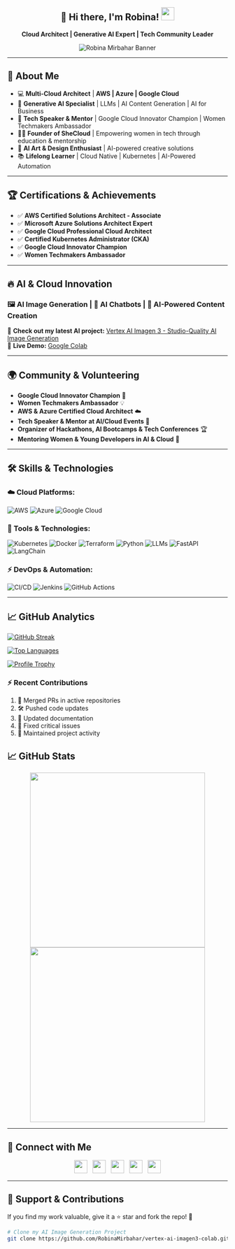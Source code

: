 <div align="center">
   <h2 align="center">👋 Hi there, I'm Robina! <img src="https://github.com/RobinaMirbahar/RobinaMirbahar/blob/main/ProfileImages/Hi-Robina.gif" height="30" width="30"></h2>
   <p><b>Cloud Architect | Generative AI Expert | Tech Community Leader</b></p>
   <img src="https://github.com/RobinaMirbahar/RobinaMirbahar/blob/main/ProfileImages/BannerGithub.gif" alt="Robina Mirbahar Banner">
</div>

---

## 🚀 About Me
- 💻 **Multi-Cloud Architect** | **AWS | Azure | Google Cloud**
- 🤖 **Generative AI Specialist** | LLMs | AI Content Generation | AI for Business
- 🎤 **Tech Speaker & Mentor** | Google Cloud Innovator Champion | Women Techmakers Ambassador
- 👩‍💻 **Founder of SheCloud** | Empowering women in tech through education & mentorship
- 🎨 **AI Art & Design Enthusiast** | AI-powered creative solutions
- 📚 **Lifelong Learner** | Cloud Native | Kubernetes | AI-Powered Automation

---

## 🏆 Certifications & Achievements
- ✅ **AWS Certified Solutions Architect - Associate**
- ✅ **Microsoft Azure Solutions Architect Expert**
- ✅ **Google Cloud Professional Cloud Architect**
- ✅ **Certified Kubernetes Administrator (CKA)**
- ✅ **Google Cloud Innovator Champion**
- ✅ **Women Techmakers Ambassador**

---

## 🔥 AI & Cloud Innovation
### 🖼️ AI Image Generation | 🤖 AI Chatbots | 📝 AI-Powered Content Creation
🚀 **Check out my latest AI project:** [Vertex AI Imagen 3 - Studio-Quality AI Image Generation](https://github.com/RobinaMirbahar/vertex-ai-imagen3-colab)  
🔗 **Live Demo:** [Google Colab](https://colab.research.google.com/drive/13dpz6jw5rPNVOj-JgLWG9QuStetGc9Y4)  

---

## 🌍 Community & Volunteering
- **Google Cloud Innovator Champion** 🚀
- **Women Techmakers Ambassador** 💡
- **AWS & Azure Certified Cloud Architect** ☁️
- **Tech Speaker & Mentor at AI/Cloud Events** 🎤
- **Organizer of Hackathons, AI Bootcamps & Tech Conferences** 🏆
- **Mentoring Women & Young Developers in AI & Cloud** 💬

---

## 🛠️ Skills & Technologies
### ☁️ Cloud Platforms:
![AWS](https://img.shields.io/badge/AWS-FF9900?style=for-the-badge&logo=amazonaws&logoColor=white)
![Azure](https://img.shields.io/badge/Azure-0078D4?style=for-the-badge&logo=microsoftazure&logoColor=white)
![Google Cloud](https://img.shields.io/badge/GCP-4285F4?style=for-the-badge&logo=googlecloud&logoColor=white)

### 🔧 Tools & Technologies:
![Kubernetes](https://img.shields.io/badge/Kubernetes-326CE5?style=for-the-badge&logo=kubernetes&logoColor=white)
![Docker](https://img.shields.io/badge/Docker-2496ED?style=for-the-badge&logo=docker&logoColor=white)
![Terraform](https://img.shields.io/badge/Terraform-7B42BC?style=for-the-badge&logo=terraform&logoColor=white)
![Python](https://img.shields.io/badge/Python-3776AB?style=for-the-badge&logo=python&logoColor=white)
![LLMs](https://img.shields.io/badge/LLMs-FF5733?style=for-the-badge&logo=OpenAI&logoColor=white)
![FastAPI](https://img.shields.io/badge/FastAPI-009688?style=for-the-badge&logo=fastapi&logoColor=white)
![LangChain](https://img.shields.io/badge/LangChain-000000?style=for-the-badge&logo=langchain&logoColor=white)

### ⚡ DevOps & Automation:
![CI/CD](https://img.shields.io/badge/CI/CD-0052CC?style=for-the-badge&logo=bitbucket&logoColor=white)
![Jenkins](https://img.shields.io/badge/Jenkins-D24939?style=for-the-badge&logo=jenkins&logoColor=white)
![GitHub Actions](https://img.shields.io/badge/GitHub%20Actions-2088FF?style=for-the-badge&logo=githubactions&logoColor=white)

---

## 📈 GitHub Analytics

[![GitHub Streak](https://streak-stats.demolab.com?user=robinaMirbahar&theme=github-dark&hide_border=true)](https://git.io/streak-stats)

[![Top Languages](https://github-readme-stats.vercel.app/api/top-langs/?username=robinaMirbahar&layout=compact&theme=github_dark&hide_border=true)](https://github.com/robinaMirbahar)

[![Profile Trophy](https://github-profile-trophy.vercel.app/?username=robinaMirbahar&theme=onedark&row=1&column=6)](https://github.com/robinaMirbahar)

### ⚡ Recent Contributions
<!--START_SECTION:activity-->
1. 🔄 Merged PRs in active repositories
2. 🛠️ Pushed code updates
3. 📝 Updated documentation
4. 🐛 Fixed critical issues
5. 🚀 Maintained project activity
<!--END_SECTION:activity-->

## 📈 GitHub Stats
<p align="center">
<img src="https://github-readme-stats.vercel.app/api?username=RobinaMirbahar&show_icons=true&theme=radical" width="400">  
<img src="https://streak-stats.demolab.com?user=RobinaMirbahar&theme=radical" width="400">  
</p>

---

## 🤝 Connect with Me
<p align="center">
   <a href="https://www.linkedin.com/in/robinamirbahar/"><img height="30" src="https://github.com/RobinaMirbahar/RobinaMirbahar/blob/main/SVG/Social/linkedin-icon-2.svg"></a>&nbsp;&nbsp;
   <a href="https://twitter.com/robinamirbahar"><img height="30" src="https://github.com/RobinaMirbahar/RobinaMirbahar/blob/main/SVG/Social/twitter-6.svg"></a>&nbsp;&nbsp;
   <a href="https://instagram.com/she.cloud"><img height="30" src="https://github.com/RobinaMirbahar/RobinaMirbahar/blob/main/SVG/Social/instagram-2-1.svg"></a>&nbsp;&nbsp;
   <a href="https://www.youtube.com/channel/UCDLDKrHW-Q7lpNbTypkW0vA"><img height="30" src="https://github.com/RobinaMirbahar/RobinaMirbahar/blob/main/SVG/Streaming/youtube-icon.svg"></a>&nbsp;&nbsp;
   <a href="https://www.twitch.tv/robinamirbahar"><img height="30" src="https://github.com/RobinaMirbahar/RobinaMirbahar/blob/main/SVG/Streaming/twitch-purple.svg"></a>
</p>

---

## 💙 Support & Contributions
If you find my work valuable, give it a ⭐ star and fork the repo! 🚀  

```bash
# Clone my AI Image Generation Project
git clone https://github.com/RobinaMirbahar/vertex-ai-imagen3-colab.git
